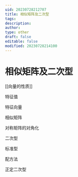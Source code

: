 ```yaml
---
uid: 20230728212707
title: 相似矩阵及二次型
tags: 
description: 
author: 
type: other
draft: false
editable: false
modified: 20230728214100
---
```


# 相似矩阵及二次型

[[向量的性质]]

特征值

特征向量

相似矩阵

对称矩阵的对角化

二次型

标准型

配方法

正定二次型
